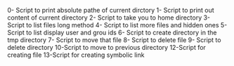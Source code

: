 0- Script to print absolute pathe of current dirctory
1- Script to print out content of current directory
2- Script to take you to home directory
3- Script to list files long method
4- Script to list more files and hidden ones
5- Script to list display user and grou ids
6- Script to create directory in the tmp directory
7- Script to move that file
8- Script to delete file
9- Script to delete directory
10-Script to move to previous directory
12-Script for creating file
13-Script for creating symbolic link
